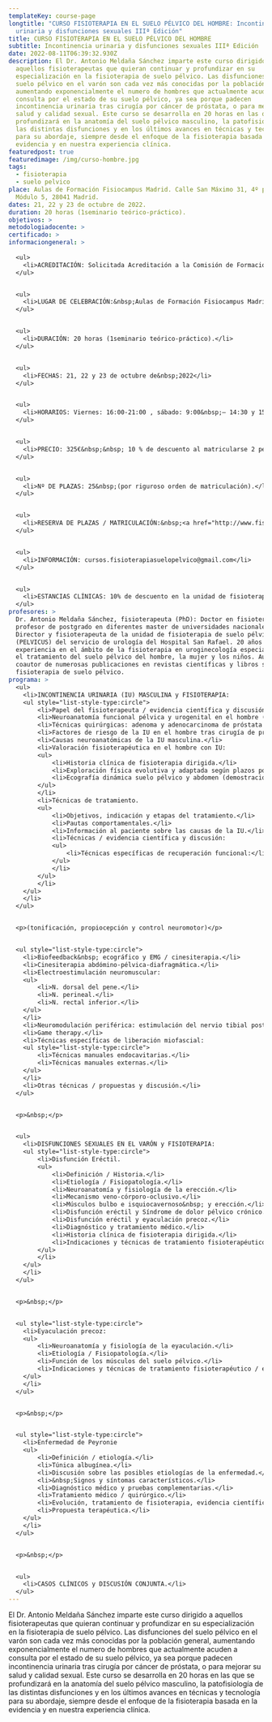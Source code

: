 ```yaml
---
templateKey: course-page
longtitle: "CURSO FISIOTERAPIA EN EL SUELO PÉLVICO DEL HOMBRE: Incontinencia
  urinaria y disfunciones sexuales IIIª Edición"
title: CURSO FISIOTERAPIA EN EL SUELO PÉLVICO DEL HOMBRE
subtitle: Incontinencia urinaria y disfunciones sexuales IIIª Edición
date: 2022-08-11T06:39:32.930Z
description: El Dr. Antonio Meldaña Sánchez imparte este curso dirigido a
  aquellos fisioterapeutas que quieran continuar y profundizar en su
  especialización en la fisioterapia de suelo pélvico. Las disfunciones del
  suelo pélvico en el varón son cada vez más conocidas por la población general,
  aumentando exponencialmente el numero de hombres que actualmente acuden a
  consulta por el estado de su suelo pélvico, ya sea porque padecen
  incontinencia urinaria tras cirugía por cáncer de próstata, o para mejorar su
  salud y calidad sexual. Este curso se desarrolla en 20 horas en las que se
  profundizará en la anatomía del suelo pélvico masculino, la patofisiología de
  las distintas disfunciones y en los últimos avances en técnicas y tecnología
  para su abordaje, siempre desde el enfoque de la fisioterapia basada en la
  evidencia y en nuestra experiencia clínica.
featuredpost: true
featuredimage: /img/curso-hombre.jpg
tags:
  - fisioterapia
  - suelo pelvico
place: Aulas de Formación Fisiocampus Madrid. Calle San Máximo 31, 4º planta-
  Módulo 5, 28041 Madrid.
dates: 21, 22 y 23 de octubre de 2022.
duration: 20 horas (1seminario teórico-práctico).
objetivos: >
metodologiadocente: >
certificado: >
informaciongeneral: >
		
  <ul>
  	<li>ACREDITACIÓN: Solicitada Acreditación a la Comisión de Formación Continuada de las profesiones Sanitarias del Sistema Nacional de Salud. Ediciones anteriores acreditadas con 3,3&nbsp;créditos. Créditos validados en todo el territorio nacional.</li>
  </ul>


  <ul>
  	<li>LUGAR DE CELEBRACIÓN:&nbsp;Aulas de Formación Fisiocampus Madrid. Calle San Máximo 31, 4º planta- Módulo 5, 28041 Madrid.</li>
  </ul>


  <ul>
  	<li>DURACIÓN: 20 horas (1seminario teórico-práctico).</li>
  </ul>


  <ul>
  	<li>FECHAS: 21, 22 y 23 de octubre de&nbsp;2022</li>
  </ul>


  <ul>
  	<li>HORARIOS: Viernes: 16:00-21:00 , sábado: 9:00&nbsp;– 14:30 y 15:30 – 19:30 y domingo: 9:00&nbsp;– 14:30.</li>
  </ul>


  <ul>
  	<li>PRECIO: 325€&nbsp;&nbsp; 10 % de descuento al matricularse 2 personas juntas (limitado a las 3 primeras parejas en inscribirse)</li>
  </ul>


  <ul>
  	<li>Nº DE PLAZAS: 25&nbsp;(por riguroso orden de matriculación).</li>
  </ul>


  <ul>
  	<li>RESERVA DE PLAZAS / MATRICULACIÓN:&nbsp;<a href="http://www.fisioterapiasuelopelvico.com/" style="color: rgb(7, 130, 193);">www.fisioterapiasuelopelvico.com</a>&nbsp;(apartado FORMACIÓN),</li>
  </ul>


  <ul>
  	<li>INFORMACIÓN: cursos.fisioterapiasuelopelvico@gmail.com</li>
  </ul>


  <ul>
  	<li>ESTANCIAS CLÍNICAS: 10% de descuento en la unidad de fisioterapia de suelo pélvico del servicio de urología del Hospital San Rafael.</li>
  </ul>
profesores: >
  Dr. Antonio Meldaña Sánchez, fisioterapeuta (PhD): Doctor en fisioterapia y
  profesor de postgrado en diferentes master de universidades nacionales.
  Director y fisioterapeuta de la unidad de fisioterapia de suelo pélvico
  (PELVICUS) del servicio de urología del Hospital San Rafael. 20 años de
  experiencia en el ámbito de la fisioterapia en uroginecología especializado en
  el tratamiento del suelo pélvico del hombre, la mujer y los niños. Autor y
  coautor de numerosas publicaciones en revistas científicas y libros sobre la
  fisioterapia de suelo pélvico.
programa: >
  <ul>
  	<li>INCONTINENCIA URINARIA (IU) MASCULINA y FISIOTERAPIA:
  	<ul style="list-style-type:circle">
  		<li>Papel del fisioterapeuta / evidencia científica y discusión.</li>
  		<li>Neuroanatomía funcional pélvica y urogenital en el hombre (vídeos).</li>
  		<li>Técnicas quirúrgicas: adenoma y adenocarcinoma de próstata (vídeos) / discusión.</li>
  		<li>Factores de riesgo de la IU en el hombre tras cirugía de próstata / evidencia científica y discusión.</li>
  		<li>Causas neuroanatómicas de la IU masculina.</li>
  		<li>Valoración fisioterapéutica en el hombre con IU:
  		<ul>
  			<li>Historia clínica de fisioterapia dirigida.</li>
  			<li>Exploración física evolutiva y adaptada según plazos postquirúrgicos / Práctica.</li>
  			<li>Ecografía dinámica suelo pélvico y abdomen (demostración).</li>
  		</ul>
  		</li>
  		<li>Técnicas de tratamiento.
  		<ul>
  			<li>Objetivos, indicación y etapas del tratamiento.</li>
  			<li>Pautas comportamentales.</li>
  			<li>Información al paciente sobre las causas de la IU.</li>
  			<li>Técnicas / evidencia científica y discusión:
  			<ul>
  				<li>Técnicas específicas de recuperación funcional:</li>
  			</ul>
  			</li>
  		</ul>
  		</li>
  	</ul>
  	</li>
  </ul>


  <p>(tonificación, propiocepción y control neuromotor)</p>


  <ul style="list-style-type:circle">
  	<li>Biofeedback&nbsp; ecográfico y EMG / cinesiterapia.</li>
  	<li>Cinesiterapia abdómino-pélvica-diafragmática.</li>
  	<li>Electroestimulación neuromuscular:
  	<ul>
  		<li>N. dorsal del pene.</li>
  		<li>N. perineal.</li>
  		<li>N. rectal inferior.</li>
  	</ul>
  	</li>
  	<li>Neuromodulación periférica: estimulación del nervio tibial posterior trans y percutánea (NTP).</li>
  	<li>Game therapy.</li>
  	<li>Técnicas específicas de liberación miofascial:
  	<ul style="list-style-type:circle">
  		<li>Técnicas manuales endocavitarias.</li>
  		<li>Técnicas manuales externas.</li>
  	</ul>
  	</li>
  	<li>Otras técnicas / propuestas y discusión.</li>
  </ul>


  <p>&nbsp;</p>


  <ul>
  	<li>DISFUNCIONES SEXUALES EN EL VARÓN y FISIOTERAPIA:
  	<ul style="list-style-type:circle">
  		<li>Disfunción Eréctil.
  		<ul>
  			<li>Definición / Historia.</li>
  			<li>Etiología / Fisiopatología.</li>
  			<li>Neuroanatomía y fisiología de la erección.</li>
  			<li>Mecanismo veno-córporo-oclusivo.</li>
  			<li>Músculos bulbo e isquiocavernoso&nbsp; y erección.</li>
  			<li>Disfunción eréctil y Síndrome de dolor pélvico crónico.</li>
  			<li>Disfunción eréctil y eyaculación precoz.</li>
  			<li>Diagnóstico y tratamiento médico.</li>
  			<li>Historia clínica de fisioterapia dirigida.</li>
  			<li>Indicaciones y técnicas de tratamiento fisioterapéutico / evidencia científica.</li>
  		</ul>
  		</li>
  	</ul>
  	</li>
  </ul>


  <p>&nbsp;</p>


  <ul style="list-style-type:circle">
  	<li>Eyaculación precoz:
  	<ul>
  		<li>Neuroanatomía y fisiología de la eyaculación.</li>
  		<li>Etiología / Fisiopatología.</li>
  		<li>Función de los músculos del suelo pélvico.</li>
  		<li>Indicaciones y técnicas de tratamiento fisioterapéutico / evidencia científica.</li>
  	</ul>
  	</li>
  </ul>


  <p>&nbsp;</p>


  <ul style="list-style-type:circle">
  	<li>Enfermedad de Peyronie
  	<ul>
  		<li>Definición / etiología.</li>
  		<li>Túnica albugínea.</li>
  		<li>Discusión sobre las posibles etiologías de la enfermedad.</li>
  		<li>&nbsp;Signos y síntomas característicos.</li>
  		<li>Diagnóstico médico y pruebas complementarias.</li>
  		<li>Tratamiento médico / quirúrgico.</li>
  		<li>Evolución, tratamiento de fisioterapia, evidencia científica y discusión.</li>
  		<li>Propuesta terapéutica.</li>
  	</ul>
  	</li>
  </ul>


  <p>&nbsp;</p>


  <ul>
  	<li>CASOS CLÍNICOS y DISCUSIÓN CONJUNTA.</li>
  </ul>
---
```

El Dr. Antonio Meldaña Sánchez imparte este curso dirigido a aquellos fisioterapeutas que quieran continuar y profundizar en su especialización en la fisioterapia de suelo pélvico. Las disfunciones del suelo pélvico en el varón son cada vez más conocidas por la población general, aumentando exponencialmente el numero de hombres que actualmente acuden a consulta por el estado de su suelo pélvico, ya sea porque padecen incontinencia urinaria tras cirugía por cáncer de próstata, o para mejorar su salud y calidad sexual. Este curso se desarrolla en 20 horas en las que se profundizará en la anatomía del suelo pélvico masculino, la patofisiología de las distintas disfunciones y en los últimos avances en técnicas y tecnología para su abordaje, siempre desde el enfoque de la fisioterapia basada en la evidencia y en nuestra experiencia clínica.
